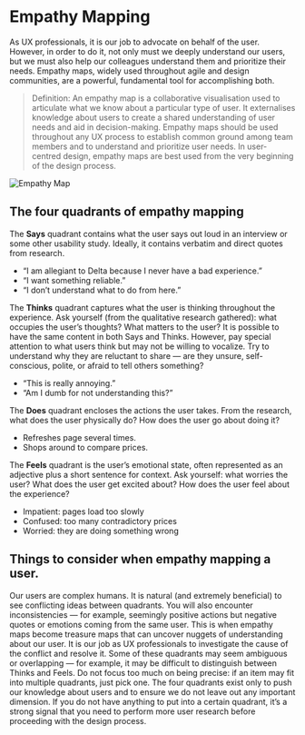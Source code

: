 # Empathy Mapping
As UX professionals, it is our job to advocate on behalf of the user. However, in order to do it, not only must we deeply understand our users, but we must also help our colleagues understand them and prioritize their needs. Empathy maps, widely used throughout agile and design communities, are a powerful, fundamental tool for accomplishing both.
> Definition: An empathy map is a collaborative visualisation used to articulate what we know about a particular type of user. It externalises knowledge about users to create a shared understanding of user needs and aid in decision-making.
Empathy maps should be used throughout any UX process to establish common ground among team members and to understand and prioritize user needs. In user-centred design, empathy maps are best used from the very beginning of the design process.
 
![Empathy Map](https://github.com/TempeHS/TempeHS_Ardunio_Boilerplate/blob/main/BioMedical_Mechatronics_Task/Task_Support/EmpathyMap.png)

## The four quadrants of empathy mapping
The **Says** quadrant contains what the user says out loud in an interview or some other usability study. Ideally, it contains verbatim and direct quotes from research.
-	“I am allegiant to Delta because I never have a bad experience.”
-	“I want something reliable.”
-	“I don’t understand what to do from here.”

The **Thinks** quadrant captures what the user is thinking throughout the experience. Ask yourself (from the qualitative research gathered): what occupies the user’s thoughts? What matters to the user? It is possible to have the same content in both Says and Thinks. However, pay special attention to what users think but may not be willing to vocalize. Try to understand why they are reluctant to share — are they unsure, self-conscious, polite, or afraid to tell others something?
-	“This is really annoying.”
-	“Am I dumb for not understanding this?”

The **Does** quadrant encloses the actions the user takes. From the research, what does the user physically do? How does the user go about doing it?
-	Refreshes page several times.
-	Shops around to compare prices.

The **Feels** quadrant is the user’s emotional state, often represented as an adjective plus a short sentence for context. Ask yourself: what worries the user? What does the user get excited about? How does the user feel about the experience?
-	Impatient: pages load too slowly
-	Confused: too many contradictory prices
-	Worried: they are doing something wrong

## Things to consider when empathy mapping a user.
Our users are complex humans. It is natural (and extremely beneficial) to see conflicting ideas between quadrants. You will also encounter inconsistencies — for example, seemingly positive actions but negative quotes or emotions coming from the same user. This is when empathy maps become treasure maps that can uncover nuggets of understanding about our user. It is our job as UX professionals to investigate the cause of the conflict and resolve it.
Some of these quadrants may seem ambiguous or overlapping — for example, it may be difficult to distinguish between Thinks and Feels. Do not focus too much on being precise: if an item may fit into multiple quadrants, just pick one. The four quadrants exist only to push our knowledge about users and to ensure we do not leave out any important dimension.
If you do not have anything to put into a certain quadrant, it’s a strong signal that you need to perform more user research before proceeding with the design process.
